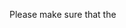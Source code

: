 Please make sure that the

<BottomNavigation automationText="tabNavigation"  >
<Tabs automationText="tabNavigation"  >
